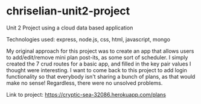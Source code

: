# chriselian-unit2-project

Unit 2 Project using a cloud data based application

Technologies used: express, node.js, css, html, javascript, mongo

My original approach for this project was to create an app that allows users to add/edit/remove mini plan post-its, as some sort of scheduler. I simply created the 7 crud routes for a basic app, and filled in the key pair values I thought were interesting. I want to come back to this project to add login functionality so that everybody isn't sharing a bunch of plans, as that would make no sense! Regardless, there were no unsolved problems.

Link to project: https://cryptic-sea-32086.herokuapp.com/plans
